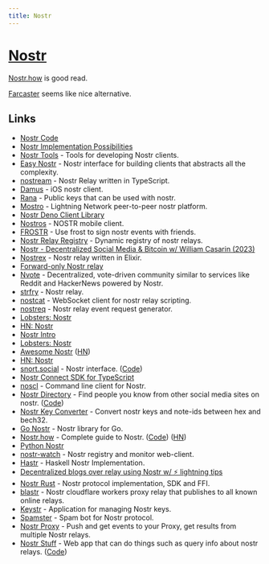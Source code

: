 ```yaml
---
title: Nostr
---
```


# [Nostr](https://nostr.com/)

[Nostr.how](https://nostr-how.vercel.app/) is good read.

[Farcaster](farcaster.md) seems like nice alternative.

## Links

- [Nostr Code](https://github.com/fiatjaf/nostr)
- [Nostr Implementation Possibilities](https://github.com/nostr-protocol/nips)
- [Nostr Tools](https://github.com/fiatjaf/nostr-tools) - Tools for developing Nostr clients.
- [Easy Nostr](https://github.com/fiatjaf/easy-nostr) - Nostr interface for building clients that abstracts all the complexity.
- [nostream](https://github.com/Cameri/nostream) - Nostr Relay written in TypeScript.
- [Damus](https://github.com/damus-io/damus) - iOS nostr client.
- [Rana](https://github.com/grunch/rana) - Public keys that can be used with nostr.
- [Mostro](https://github.com/MostroP2P/mostro) - Lightning Network peer-to-peer nostr platform.
- [Nostr Deno Client Library](https://github.com/KiPSOFT/nostr-deno)
- [Nostros](https://github.com/KoalaSat/nostros) - NOSTR mobile client.
- [FROSTR](https://github.com/nickfarrow/frostr) - Use frost to sign nostr events with friends.
- [Nostr Relay Registry](https://github.com/fiatjaf/nostr-relay-registry) - Dynamic registry of nostr relays.
- [Nostr - Decentralized Social Media & Bitcoin w/ William Casarin (2023)](https://www.theinvestorspodcast.com/bitcoin-fundamentals/nostr-decentralized-social-media-william-casarin/)
- [Nostrex](https://github.com/RiverFinancial/nostrex) - Nostr relay written in Elixir.
- [Forward-only Nostr relay](https://github.com/phyro/fo-relay)
- [Nvote](https://github.com/rdbell/nvote) - Decentralized, vote-driven community similar to services like Reddit and HackerNews powered by Nostr.
- [strfry](https://github.com/hoytech/strfry) - Nostr relay.
- [nostcat](https://github.com/blakejakopovic/nostcat) - WebSocket client for nostr relay scripting.
- [nostreq](https://github.com/blakejakopovic/nostreq) - Nostr relay event request generator.
- [Lobsters: Nostr](https://lobste.rs/s/bxguql/nostr_notes_other_stuff_transmitted_by)
- [HN: Nostr](https://news.ycombinator.com/item?id=29749061)
- [Nostr Intro](https://wiki.wellorder.net/post/nostr-intro/)
- [Lobsters: Nostr](https://lobste.rs/s/mv74ka/nostr_introduction)
- [Awesome Nostr](https://github.com/aljazceru/awesome-nostr) ([HN](https://news.ycombinator.com/item?id=34526562))
- [HN: Nostr](https://news.ycombinator.com/item?id=33746360)
- [snort.social](https://snort.social/) - Nostr interface. ([Code](https://github.com/v0l/snort))
- [Nostr Connect SDK for TypeScript](https://github.com/nostr-connect/connect)
- [noscl](https://github.com/fiatjaf/noscl) - Command line client for Nostr.
- [Nostr Directory](https://nostr.directory/) - Find people you know from other social media sites on nostr. ([Code](https://github.com/pseudozach/nostr.directory))
- [Nostr Key Converter](https://github.com/rot13maxi/key-convertr) - Convert nostr keys and note-ids between hex and bech32.
- [Go Nostr](https://github.com/nbd-wtf/go-nostr) - Nostr library for Go.
- [Nostr.how](https://nostr-how.vercel.app/) - Complete guide to Nostr. ([Code](https://github.com/erskingardner/nostr-how)) ([HN](https://news.ycombinator.com/item?id=34656925))
- [Python Nostr](https://github.com/jeffthibault/python-nostr)
- [nostr-watch](https://github.com/dskvr/nostr-watch) - Nostr registry and monitor web-client.
- [Hastr](https://github.com/konn/hastr) - Haskell Nostr Implementation.
- [Decentralized blogs over relay using Nostr w/ ⚡ lightning tips](https://github.com/nodetec/blogstack)
- [Nostr Rust](https://github.com/rust-nostr/nostr) - Nostr protocol implementation, SDK and FFI.
- [blastr](https://github.com/MutinyWallet/blastr) - Nostr cloudflare workers proxy relay that publishes to all known online relays.
- [Keystr](https://github.com/keystr/keystr-rs) - Application for managing Nostr keys.
- [Spamster](https://github.com/gourcetools/spamster) - Spam bot for Nostr protocol.
- [Nostr Proxy](https://github.com/Dolu89/nostr-proxy) - Push and get events to your Proxy, get results from multiple Nostr relays.
- [Nostr Stuff](https://nostrstuff.com/) - Web app that can do things such as query info about nostr relays. ([Code](https://github.com/SamSamskies/nostrstuff))
